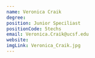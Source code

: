 ```yaml
---
name: Veronica Craik
degree:
position: Junior Speciliast
positionCode: 5techs
email: Veronica.Craik@ucsf.edu
website:
imgLink: Veronica_Craik.jpg
---
```

